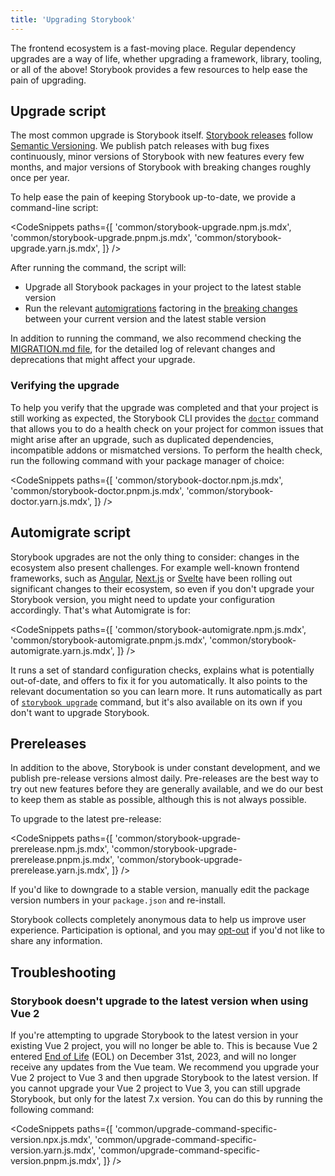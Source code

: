 ```yaml
---
title: 'Upgrading Storybook'
---
```


The frontend ecosystem is a fast-moving place. Regular dependency upgrades are a way of life, whether upgrading a framework, library, tooling, or all of the above! Storybook provides a few resources to help ease the pain of upgrading.

## Upgrade script

The most common upgrade is Storybook itself. [Storybook releases](https://storybook.js.org/releases) follow [Semantic Versioning](https://semver.org/). We publish patch releases with bug fixes continuously, minor versions of Storybook with new features every few months, and major versions of Storybook with breaking changes roughly once per year.

To help ease the pain of keeping Storybook up-to-date, we provide a command-line script:

<!-- prettier-ignore-start -->

<CodeSnippets
  paths={[
    'common/storybook-upgrade.npm.js.mdx',
    'common/storybook-upgrade.pnpm.js.mdx',
    'common/storybook-upgrade.yarn.js.mdx',
  ]}
/>

<!-- prettier-ignore-end -->

After running the command, the script will:

- Upgrade all Storybook packages in your project to the latest stable version
- Run the relevant [automigrations](../migration-guide.md#automatic-upgrade) factoring in the [breaking changes](../migration-guide.md#major-breaking-changes) between your current version and the latest stable version

<Callout variant="info">

In addition to running the command, we also recommend checking the [MIGRATION.md file](https://github.com/storybookjs/storybook/blob/next/MIGRATION.md), for the detailed log of relevant changes and deprecations that might affect your upgrade.

</Callout>

### Verifying the upgrade

To help you verify that the upgrade was completed and that your project is still working as expected, the Storybook CLI provides the [`doctor`](../api/cli-options.md#doctor) command that allows you to do a health check on your project for common issues that might arise after an upgrade, such as duplicated dependencies, incompatible addons or mismatched versions. To perform the health check, run the following command with your package manager of choice:

<!-- prettier-ignore-start -->

<CodeSnippets
  paths={[
    'common/storybook-doctor.npm.js.mdx',
    'common/storybook-doctor.pnpm.js.mdx',
    'common/storybook-doctor.yarn.js.mdx',
  ]}
/>

<!-- prettier-ignore-end -->

## Automigrate script

Storybook upgrades are not the only thing to consider: changes in the ecosystem also present challenges. For example well-known frontend frameworks, such as [Angular](https://update.angular.io/?l=2&v=16.0-17.0), [Next.js](https://nextjs.org/docs/pages/building-your-application/upgrading) or [Svelte](https://svelte.dev/docs/v4-migration-guide) have been rolling out significant changes to their ecosystem, so even if you don't upgrade your Storybook version, you might need to update your configuration accordingly. That's what Automigrate is for:

<!-- prettier-ignore-start -->

<CodeSnippets
  paths={[
    'common/storybook-automigrate.npm.js.mdx',
    'common/storybook-automigrate.pnpm.js.mdx',
    'common/storybook-automigrate.yarn.js.mdx',
  ]}
/>

<!-- prettier-ignore-end -->

It runs a set of standard configuration checks, explains what is potentially out-of-date, and offers to fix it for you automatically. It also points to the relevant documentation so you can learn more. It runs automatically as part of [`storybook upgrade`](#upgrade-script) command, but it's also available on its own if you don't want to upgrade Storybook.

## Prereleases

In addition to the above, Storybook is under constant development, and we publish pre-release versions almost daily. Pre-releases are the best way to try out new features before they are generally available, and we do our best to keep them as stable as possible, although this is not always possible.

To upgrade to the latest pre-release:

<!-- prettier-ignore-start -->

<CodeSnippets
  paths={[
    'common/storybook-upgrade-prerelease.npm.js.mdx',
    'common/storybook-upgrade-prerelease.pnpm.js.mdx',
    'common/storybook-upgrade-prerelease.yarn.js.mdx',
  ]}
/>

<!-- prettier-ignore-end -->

If you'd like to downgrade to a stable version, manually edit the package version numbers in your `package.json` and re-install.

<Callout variant="info">

Storybook collects completely anonymous data to help us improve user experience. Participation is optional, and you may [opt-out](../configure/telemetry.md#how-to-opt-out) if you'd not like to share any information.

</Callout>

<IfRenderer renderer='vue'>

## Troubleshooting

### Storybook doesn't upgrade to the latest version when using Vue 2

If you're attempting to upgrade Storybook to the latest version in your existing Vue 2 project, you will no longer be able to. This is because Vue 2 entered [End of Life](https://v2.vuejs.org/lts/) (EOL) on December 31st, 2023, and will no longer receive any updates from the Vue team. We recommend you upgrade your Vue 2 project to Vue 3 and then upgrade Storybook to the latest version. If you cannot upgrade your Vue 2 project to Vue 3, you can still upgrade Storybook, but only for the latest 7.x version. You can do this by running the following command:

<!-- prettier-ignore-start -->

<CodeSnippets
  paths={[
    'common/upgrade-command-specific-version.npx.js.mdx',
    'common/upgrade-command-specific-version.yarn.js.mdx',
    'common/upgrade-command-specific-version.pnpm.js.mdx',
  ]}
/>

<!-- prettier-ignore-end -->

</IfRenderer>
